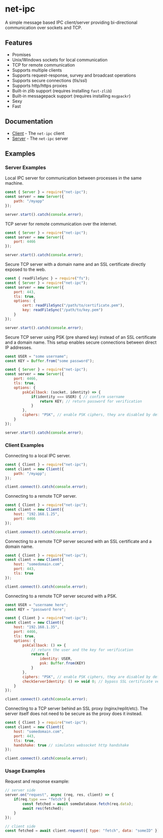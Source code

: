# net-ipc

A simple message based IPC client/server providing bi-directional communication over sockets and TCP.

## Features

* Promises
* Unix/Windows sockets for local communication
* TCP for remote communication
* Supports multiple clients
* Supports request-response, survey and broadcast operations
* Supports secure connections (tls/ssl)
* Supports http/https proxies
* Built-in zlib support (requires installing `fast-zlib`)
* Built-in messagepack support (requires installing `msgpackr`)
* Sexy
* Fast

## Documentation

* [Client](https://github.com/timotejroiko/net-ipc/blob/master/docs/client.md) - The `net-ipc` client
* [Server](https://github.com/timotejroiko/net-ipc/blob/master/docs/server.md) - The `net-ipc` server

## Examples

### Server Examples

Local IPC server for communication between processes in the same machine.

```js
const { Server } = require("net-ipc");
const server = new Server({
    path: "/myapp"
});

server.start().catch(console.error);
```

TCP server for remote communication over the internet.

```js
const { Server } = require("net-ipc");
const server = new Server({
    port: 4466
});

server.start().catch(console.error);
```

Secure TCP server with a domain name and an SSL certificate directly exposed to the web.

```js
const { readFileSync } = require("fs");
const { Server } = require("net-ipc");
const server = new Server({
    port: 443,
    tls: true,
    options: {
        cert: readFileSync("/path/to/certificate.pem"),
        key: readFileSync("/path/to/key.pem")
    }
});

server.start().catch(console.error);
```

Secure TCP server using PSK (pre shared key) instead of an SSL certificate and a domain name. This setup enables secure connections between direct IP addresses.

```js
const USER = "some username";
const KEY = Buffer.from("some password");

const { Server } = require("net-ipc");
const server = new Server({
    port: 4466,
    tls: true,
    options: {
        pskCallback: (socket, identity) => {
            if(identity === USER) { // confirm username
                return KEY; // return password for verification
            }
        },
        ciphers: "PSK", // enable PSK ciphers, they are disabled by default
    }
});

server.start().catch(console.error);
```

### Client Examples

Connecting to a local IPC server.

```js
const { Client } = require("net-ipc");
const client = new Client({
    path: "/myapp";
});

client.connect().catch(console.error);
```

Connecting to a remote TCP server.

```js
const { Client } = require("net-ipc");
const client = new Client({
    host: "192.168.1.25",
    port: 4466
});

client.connect().catch(console.error);
```

Connecting to a remote TCP server secured with an SSL certificate and a domain name.

```js
const { Client } = require("net-ipc");
const client = new Client({
    host: "somedomain.com",
    port: 443,
    tls: true
});

client.connect().catch(console.error);
```

Connecting to a remote TCP server secured with a PSK.

```js
const USER = "username here";
const KEY = "password here";

const { Client } = require("net-ipc");
const client = new Client({
    host: "192.168.1.35",
    port: 4466,
    tls: true,
    options: {
        pskCallback: () => {
            // return the user and the key for verification
            return {
                identity: USER,
                psk: Buffer.from(KEY)
            }
        },
        ciphers: "PSK", // enable PSK ciphers, they are disabled by default
        checkServerIdentity: () => void 0; // bypass SSL certificate verification since we are not using certificates
    }
});

client.connect().catch(console.error);
```

Connecting to a TCP server behind an SSL proxy (nginx/replit/etc). The server itself does not need to be secure as the proxy does it instead.

```js
const { Client } = require("net-ipc");
const client = new Client({
    host: "somedomain.com",
    port: 443,
    tls: true,
    handshake: true // simulates websocket http handshake
});

client.connect().catch(console.error);
```

### Usage Examples

Request and response example:

```js
// server side
server.on("request", async (req, res, client) => {
    if(req.type === "fetch") {
        const fetched = await someDatabase.fetch(req.data);
        await res(fetched);
    }
});

// client side
const fetched = await client.request({ type: "fetch", data: "someID" });
```
